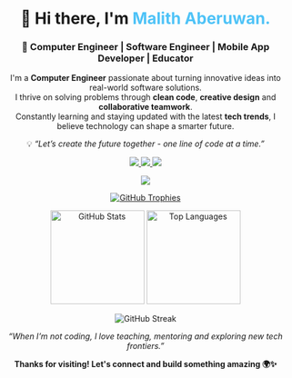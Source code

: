 <h1 align="center">👋 Hi there, I'm <span style="color:#4FC3F7;">Malith Aberuwan.</span></h1>
<h3 align="center">🚀 Computer Engineer | Software Engineer | Mobile App Developer | Educator</h3>

<p align="center">
I'm a <b>Computer Engineer</b> passionate about turning innovative ideas into real-world software solutions.<br>
I thrive on solving problems through <b>clean code</b>, <b>creative design</b> and <b>collaborative teamwork</b>.<br>
Constantly learning and staying updated with the latest <b>tech trends</b>, I believe technology can shape a smarter future.
</p>

<p align="center">
💡 <i>“Let’s create the future together - one line of code at a time.”</i>
</p>

<p align="center">
  <a href="mailto:malithpramoditha107@gmail.com" target="_blank">
    <img src="https://img.shields.io/badge/Email-D14836?style=for-the-badge&logo=gmail&logoColor=white"/>
  </a>
  <a href="www.linkedin.com/in/malith-aberuwan-a1ab43264" target="_blank">
    <img src="https://img.shields.io/badge/LinkedIn-0077B5?style=for-the-badge&logo=linkedin&logoColor=white"/>
  </a>
  <a href="https://github.com/MalithPramoditha" target="_blank">
    <img src="https://img.shields.io/badge/GitHub-171515?style=for-the-badge&logo=github&logoColor=white"/>
  </a>
</p>

<p align="center">
  <img src="https://skillicons.dev/icons?i=flutter,dart,java,python,react,typescript,nodejs,express,html,css,javascript,cpp,c,cs,mysql,mongodb,firebase,aws,docker,linux,git,figma&perline=8" />
</p>

<p align="center">
  <a href="https://github.com/ryo-ma/github-profile-trophy">
    <img src="https://github-profile-trophy.vercel.app/?username=malithpramoditha&theme=gruvbox&margin-w=10&no-bg=true&no-frame=true&row=2&column=5" alt="GitHub Trophies"/>
  </a>
</p>

<p align="center">
  <img src="https://github-readme-stats.vercel.app/api?username=malithpramoditha&show_icons=true&theme=tokyonight&hide_border=true" alt="GitHub Stats" height="165"/>
  <img src="https://github-readme-stats.vercel.app/api/top-langs/?username=malithpramoditha&layout=compact&theme=tokyonight&hide_border=true" alt="Top Languages" height="165"/>
</p>

<p align="center">
  <img src="https://github-readme-streak-stats.herokuapp.com/?user=malithpramoditha&theme=tokyonight&hide_border=true" alt="GitHub Streak"/>
</p>

<!-- <p align="center">
  <img src="https://github-readme-activity-graph.vercel.app/graph?username=malithpramoditha&bg_color=1a1b27&color=70A5FD&line=38BDAE&point=FFFFFF&hide_border=true" alt="GitHub Activity Graph" />
</p> -->

<p align="center">
  <i>“When I’m not coding, I love teaching, mentoring and exploring new tech frontiers.”</i>
</p>
<p align="center">
  <b>Thanks for visiting! Let's connect and build something amazing 🌍✨</b>
</p>
